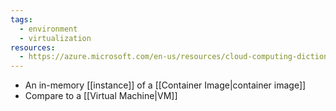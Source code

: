 ```yaml
---
tags:
  - environment
  - virtualization
resources:
  - https://azure.microsoft.com/en-us/resources/cloud-computing-dictionary/what-is-a-container/
---
```

- An in-memory [[instance]] of a [[Container Image|container image]]
- Compare to a [[Virtual Machine|VM]]